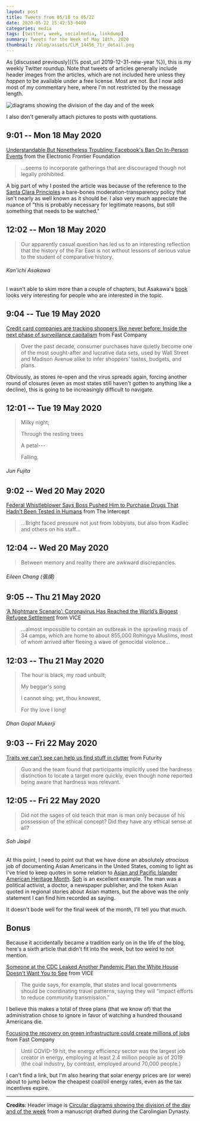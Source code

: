 ```yaml
---
layout: post
title: Tweets from 05/18 to 05/22
date: 2020-05-22 15:42:53-0400
categories: media
tags: [twitter, week, socialmedia, linkdump]
summary: Tweets for the Week of May 18th, 2020
thumbnail: /blog/assets/CLM_14456_71r_detail.png
---
```


As [discussed previously]({% post_url 2019-12-31-new-year %}), this is my weekly Twitter roundup.  Note that tweets of articles generally include header images from the articles, which are not included here unless they *happen* to be available under a free license.  Most are not.  But I now add most of my commentary here, where I'm not restricted by the message length.

![diagrams showing the division of the day and of the week](/blog/assets/CLM_14456_71r_detail.png "diagrams showing the division of the day and of the week")

I also don't generally attach pictures to posts with quotations.

## 9:01 -- Mon 18 May 2020

[<i class="fab fa-twitter-square"></i>](https://jcolag.github.io/twitter/1262367583879131137) [Understandable But Nonetheless Troubling: Facebook's Ban On In-Person Events](https://www.eff.org/deeplinks/2020/05/understandable-nonetheless-troubling-facebooks-ban-person-events) from the Electronic Frontier Foundation

 > ...seems to incorporate gatherings that are discouraged though not legally prohibited.

A big part of why I posted the article was because of the reference to the [Santa Clara Principles](https://santaclaraprinciples.org/) a bare-bones moderation-transparency policy that isn't nearly as well known as it should be.  I also very much appreciate the nuance of "this is probably necessary for legitimate reasons, but still something that needs to be watched."

## 12:02 -- Mon 18 May 2020

[<i class="fab fa-twitter"></i>](https://jcolag.github.io/twitter/1262413134255599618)

 > Our apparently casual question has led us to an interesting reflection that the history of the Far East is not without lessons of serious value to the student of comparative history.

###### Kan'ichi Asakawa

I wasn't able to skim more than a couple of chapters, but Asakawa's [book](https://archive.org/details/bub_gb_K1MuAAAAYAAJ) looks very interesting for people who are interested in the topic.

## 9:04 -- Tue 19 May 2020

[<i class="fab fa-twitter-square"></i>](https://jcolag.github.io/twitter/1262730726891327488) [Credit card companies are tracking shoppers like never before: Inside the next phase of surveillance capitalism](https://www.fastcompany.com/90490923/credit-card-companies-are-tracking-shoppers-like-never-before-inside-the-next-phase-of-surveillance-capitalism) from Fast Company

 > Over the past decade, consumer purchases have quietly become one of the most sought-after and lucrative data sets, used by Wall Street and Madison Avenue alike to infer shoppers’ tastes, budgets, and plans.

Obviously, as stores re-open and the virus spreads again, forcing another round of closures (even as most states still haven't gotten to anything like a decline), this is going to be increasingly difficult to navigate.

## 12:01 -- Tue 19 May 2020

[<i class="fab fa-twitter"></i>](https://jcolag.github.io/twitter/1262775270576095235)

 > Milky night;
 >
 > Through the resting trees
 >
 > A petal---
 >
 > Falling.

###### Jun Fujita

## 9:02 -- Wed 20 May 2020

[<i class="fab fa-twitter-square"></i>](https://jcolag.github.io/twitter/1263138413114515457) [Federal Whistleblower Says Boss Pushed Him to Purchase Drugs That Hadn’t Been Tested in Humans](https://theintercept.com/2020/05/12/richard-bright-barda-coronavirus-whistleblower/) from The Intercept

 > ...Bright faced pressure not just from lobbyists, but also from Kadlec and others on his staff...

## 12:04 -- Wed 20 May 2020

[<i class="fab fa-twitter"></i>](https://jcolag.github.io/twitter/1263092611134324736)

 > Between memory and reality there are awkward discrepancies.

###### Eileen Chang (張煐)

## 9:05 -- Thu 21 May 2020

[<i class="fab fa-twitter-square"></i>](https://jcolag.github.io/twitter/1263455754113019906) [‘A Nightmare Scenario’: Coronavirus Has Reached the World’s Biggest Refugee Settlement](https://www.vice.com/en_us/article/jgxx34/a-nightmare-scenario-coronavirus-has-reached-the-worlds-biggest-refugee-settlement) from VICE

 > ...almost impossible to contain an outbreak in the sprawling mass of 34 camps, which are home to about 855,000 Rohingya Muslims, most of whom arrived after fleeing a wave of genocidal violence...

## 12:03 -- Thu 21 May 2020

[<i class="fab fa-twitter"></i>](https://jcolag.github.io/twitter/1263500549481271299)

 > The hour is black, my road unbuilt;
 >
 > My beggar's song
 >
 > I cannot sing; yet, thou knowest,
 >
 > For thy love I long!

###### Dhan Gopal Mukerji

## 9:03 -- Fri 22 May 2020

[<i class="fab fa-twitter-square"></i>](https://jcolag.github.io/twitter/1263817638838505473) [Traits we can’t see can help us find stuff in clutter](https://www.futurity.org/visual-perception-objects-physical-traits-2363362/) from Futurity

 > Guo and the team found that participants implicitly used the hardness distinction to locate a target more quickly, even though none reported being aware that hardness was relevant.

## 12:05 -- Fri 22 May 2020

[<i class="fab fa-twitter"></i>](https://jcolag.github.io/twitter/1263863440549965824)

 > Did not the sages of old teach that man is man only because of his possession of the ethical concept? Did they have any ethical sense at all?

###### Soh Jaipil

At this point, I need to point out that we have done an absolutely *atrocious* job of documenting Asian Americans in the United States, coming to light as I've tried to keep quotes in some relation to [Asian and Pacific Islander American Heritage Month](https://en.wikipedia.org/wiki/Asian_and_Pacific_Islander_American_Heritage_Month).  [Soh](https://en.wikipedia.org/wiki/Soh_Jaipil) is an excellent example.  The man was a political activist, a doctor, a newspaper publisher, and the token Asian quoted in regional stories about Asian matters, but the above was the only statement I can find him recorded as saying.

It doesn't bode well for the final week of the month, I'll tell you that much.

## Bonus

Because it accidentally became a tradition early on in the life of the blog, here's a sixth article that didn't fit into the week, but too weird to not mention.

<i class="fas fa-square"></i> [Someone at the CDC Leaked Another Pandemic Plan the White House Doesn't Want You to See](https://www.vice.com/en_us/article/9355dp/someone-at-the-cdc-leaked-another-pandemic-plan-the-white-house-doesnt-want-you-to-see) from VICE

 > The guide says, for example, that states and local governments should be coordinating travel patterns, saying they will “impact efforts to reduce community transmission.”

I believe this makes a total of three plans (that we know of) that the administration chose to ignore in favor of watching a hundred thousand Americans die.

<i class="fas fa-square"></i> [Focusing the recovery on green infrastructure could create millions of jobs](https://www.fastcompany.com/90504339/focusing-the-recovery-on-green-infrastructure-could-create-millions-of-jobs?partner=feedburner) from Fast Company

 > Until COVID-19 hit, the energy efficiency sector was the largest job creator in energy, employing at least 2.4 million people as of 2019 (the coal industry, by contrast, employed around 70,000 people.)

I can't find a link, but I'm also hearing that solar energy prices are (or were) about to jump below the cheapest coal/oil energy rates, even as the tax incentives expire.

* * *

**Credits**:  Header image is [Circular diagrams showing the division of the day and of the week](https://en.wikipedia.org/wiki/Week#/media/File:CLM_14456_71r_detail.jpg) from a manuscript drafted during the Carolingian Dynasty.
